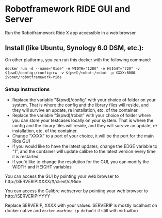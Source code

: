 # Robotframework RIDE GUI and Server

Run the Robotframework Ride X app accessible in a web browser


## Install (like Ubuntu, Synology 6.0 DSM, etc.):

On other platforms, you can run this docker with the following command:

```
docker run -d --name="Ride" -e WIDTH="1280" -e HEIGHT="720" -v $(pwd)/config:/config:rw -v $(pwd)/robot:/robot -p XXXX:8080  ivonet/robotframework-ride
```

### Setup Instructions
- Replace the variable "$(pwd)/config" with your choice of folder on your system. That is where the config and the library files will reside, and they will survive an update, re installation, etc. of the container.
- Replace the variable "$(pwd)/robot" with your choice of folder where you can store your testcases locally on your system. That is where the config and the library files will reside, and they will survive an update, re installation, etc. of the container.
- Change "XXXX" to a port of your choice, it will be the port for the main Ride GUI
- If you would like to have the latest updates, change the EDGE variable to "1", and the container will update calibre to the latest version every time it is restarted
- If you'd like to change the resolution for the GUI, you can modify the WIDTH and HEIGHT variables

You can access the GUI by pointing your web browser to http://SERVERIP:XXXX/#/client/c/Ride

You can access the Calibre webserver by pointing your web browser to http://SERVERIP:YYYY

Replace SERVERIP, XXXX with your values. 
SERVERIP is mostly localhost on docker native and `docker-machine ip default` if still with virtualbox

